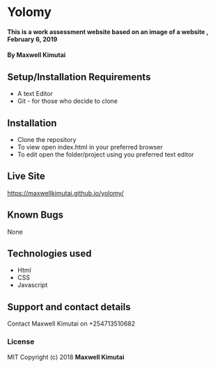 # Yolomy
#### This is a work assessment website based on an image of a website , February 6, 2019
#### By **Maxwell Kimutai**

## Setup/Installation Requirements
* A text Editor
* Git - for those who decide to clone

## Installation
* Clone the repository
* To view open index.html in your preferred browser
* To edit open the folder/project using you preferred text editor

## Live Site
https://maxwellkimutai.github.io/yolomy/

## Known Bugs
None

## Technologies used
* Html
* CSS
* Javascript

## Support and contact details
Contact Maxwell Kimutai on +254713510682

### License
MIT
Copyright (c) 2018 **Maxwell Kimutai**
